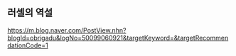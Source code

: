 
## 러셀의 역설

https://m.blog.naver.com/PostView.nhn?blogId=obrigadu&logNo=50099060921&targetKeyword=&targetRecommendationCode=1